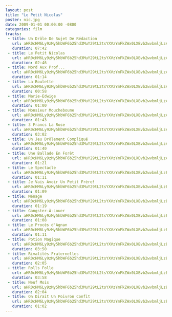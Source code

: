 ```yaml
---
layout: post
title: "Le Petit Nicolas"
poster: nic.jpg
date: 2009-01-01 00:00:00 -0800
categories: film
tracks:
 - title: Un Drôle De Sujet De Rédaction
   url: aHR0cHM6Ly9zMy5hbWF6b25hd3MuY29tL2tsYXVzYmFkZWx0LXBvb2wvbmljLzAxIFVuIERyb8yCbGUgRGUgU3VqZXQgRGUgUmXMgWRhY3Rpb24ubXAz
   duration: 07:42
 - title: Le Petit Nicolas
   url: aHR0cHM6Ly9zMy5hbWF6b25hd3MuY29tL2tsYXVzYmFkZWx0LXBvb2wvbmljLzAyIExlIFBldGl0IE5pY29sYXMubXAz
   duration: 02:46
 - title: Mord Aux Prof...
   url: aHR0cHM6Ly9zMy5hbWF6b25hd3MuY29tL2tsYXVzYmFkZWx0LXBvb2wvbmljLzAzIE1vcmQgQXV4IFByb2YuLi4ubXAz
   duration: 01:14
 - title: La Roulette
   url: aHR0cHM6Ly9zMy5hbWF6b25hd3MuY29tL2tsYXVzYmFkZWx0LXBvb2wvbmljLzA0IExhIFJvdWxldHRlLm1wMw==
   duration: 00:58
 - title: Marie-Edwige
   url: aHR0cHM6Ly9zMy5hbWF6b25hd3MuY29tL2tsYXVzYmFkZWx0LXBvb2wvbmljLzA1IE1hcmllLUVkd2lnZS5tcDM=
   duration: 01:00
 - title: Monsieur Moucheboume
   url: aHR0cHM6Ly9zMy5hbWF6b25hd3MuY29tL2tsYXVzYmFkZWx0LXBvb2wvbmljLzA2IE1vbnNpZXVyIE1vdWNoZWJvdW1lLm1wMw==
   duration: 01:43
 - title: 3 Francs La Rose
   url: aHR0cHM6Ly9zMy5hbWF6b25hd3MuY29tL2tsYXVzYmFkZWx0LXBvb2wvbmljLzA3IDMgRnJhbmNzIExhIFJvc2UubXAz
   duration: 03:02
 - title: Un Jeu Drôlement Compliqué
   url: aHR0cHM6Ly9zMy5hbWF6b25hd3MuY29tL2tsYXVzYmFkZWx0LXBvb2wvbmljLzA4IFVuIEpldSBEcm/MgmxlbWVudCBDb21wbGlxdWXMgS5tcDM=
   duration: 01:40
 - title: Une Ballade En Forêt
   url: aHR0cHM6Ly9zMy5hbWF6b25hd3MuY29tL2tsYXVzYmFkZWx0LXBvb2wvbmljLzA5IFVuZSBCYWxsYWRlIEVuIEZvcmXMgnQubXAz
   duration: 01:21
 - title: Le Spectacle
   url: aHR0cHM6Ly9zMy5hbWF6b25hd3MuY29tL2tsYXVzYmFkZWx0LXBvb2wvbmljLzEwIExlIFNwZWN0YWNsZS5tcDM=
   duration: 01:11
 - title: Je Vais Avoir Un Petit Frère!
   url: aHR0cHM6Ly9zMy5hbWF6b25hd3MuY29tL2tsYXVzYmFkZWx0LXBvb2wvbmljLzExIEplIFZhaXMgQXZvaXIgVW4gUGV0aXQgRnJlzIByZSEubXAz
   duration: 01:09
 - title: Ménage
   url: aHR0cHM6Ly9zMy5hbWF6b25hd3MuY29tL2tsYXVzYmFkZWx0LXBvb2wvbmljLzEyIE1lzIFuYWdlLm1wMw==
   duration: 01:19
 - title: Gangster-À-Louer
   url: aHR0cHM6Ly9zMy5hbWF6b25hd3MuY29tL2tsYXVzYmFkZWx0LXBvb2wvbmljLzEzIEdhbmdzdGVyLUHMgC1Mb3Vlci5tcDM=
   duration: 01:08
 - title: Le Procès d'Agnan
   url: aHR0cHM6Ly9zMy5hbWF6b25hd3MuY29tL2tsYXVzYmFkZWx0LXBvb2wvbmljLzE0IExlIFByb2NlzIBzIGQnQWduYW4ubXAz
   duration: 01:11
 - title: Potion Magique
   url: aHR0cHM6Ly9zMy5hbWF6b25hd3MuY29tL2tsYXVzYmFkZWx0LXBvb2wvbmljLzE1IFBvdGlvbiBNYWdpcXVlLm1wMw==
   duration: 03:50
 - title: Rivalités Fraternelles
   url: aHR0cHM6Ly9zMy5hbWF6b25hd3MuY29tL2tsYXVzYmFkZWx0LXBvb2wvbmljLzE2IFJpdmFsaXRlzIFzIEZyYXRlcm5lbGxlcy5tcDM=
   duration: 02:05
 - title: Rolls Folle
   url: aHR0cHM6Ly9zMy5hbWF6b25hd3MuY29tL2tsYXVzYmFkZWx0LXBvb2wvbmljLzE3IFJvbGxzIEZvbGxlLm1wMw==
   duration: 03:58
 - title: Neuf Mois
   url: aHR0cHM6Ly9zMy5hbWF6b25hd3MuY29tL2tsYXVzYmFkZWx0LXBvb2wvbmljLzE4IE5ldWYgTW9pcy5tcDM=
   duration: 02:04
 - title: On Dirait Un Poivron Confit
   url: aHR0cHM6Ly9zMy5hbWF6b25hd3MuY29tL2tsYXVzYmFkZWx0LXBvb2wvbmljLzE5IE9uIERpcmFpdCBVbiBQb2l2cm9uIENvbmZpdC5tcDM=
   duration: 01:02
---
```

